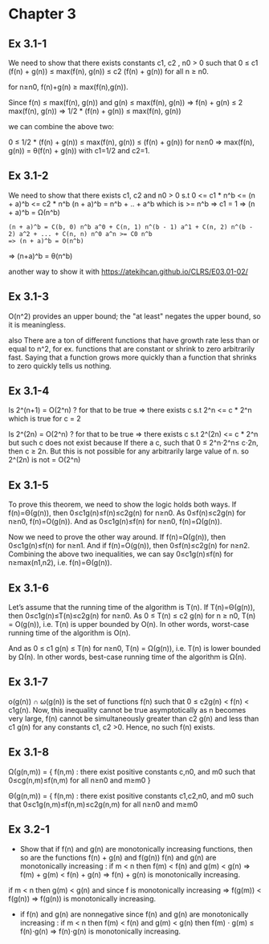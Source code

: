 
# Chapter 3

## Ex 3.1-1
We need to show that there exists constants c1, c2 , n0 > 0 such that
    0 ≤ c1 (f(n) + g(n)) ≤ max(f(n), g(n)) ≤ c2 (f(n) + g(n)) for all n ≥ n0.

for n≥n0, f(n)+g(n) ≥ max(f(n),g(n)).

Since f(n) ≤ max(f(n), g(n)) and g(n) ≤ max(f(n), g(n))
    => f(n) + g(n) ≤ 2 max(f(n), g(n)) => 1/2 * (f(n) + g(n)) ≤ max(f(n), g(n))

we can combine the above two:

0 ≤ 1/2 * (f(n) + g(n)) ≤ max(f(n), g(n)) ≤ (f(n) + g(n)) for n≥n0
=> max(f(n), g(n)) = θ(f(n) + g(n)) with c1=1/2 and c2=1.

## Ex 3.1-2
We need to show that there exists c1, c2 and n0 > 0 s.t
    0 <= c1 * n^b <= (n + a)^b <= c2 * n^b
    (n + a)^b = n^b + .. + a^b which is >= n^b => c1 = 1 => (n + a)^b = Ω(n^b)

    (n + a)^b = C(b, 0) n^b a^0 + C(n, 1) n^(b - 1) a^1 + C(n, 2) n^(b - 2) a^2 + ... + C(n, n) n^0 a^n >= C0 n^b
    => (n + a)^b = O(n^b)

=> (n+a)^b = θ(n^b)

another way to show it with https://atekihcan.github.io/CLRS/E03.01-02/

## Ex 3.1-3
O(n^2) provides an upper bound; the "at least" negates the upper bound, so it is meaningless.

also There are a ton of different functions that have growth rate less than or equal
to n^2, for ex. functions that are constant or shrink to zero arbitrarily fast. Saying that a function grows more
quickly than a function that shrinks to zero quickly tells us nothing.

## Ex 3.1-4
Is 2^(n+1) = O(2^n) ?
for that to be true => there exists c s.t 2^n <= c * 2^n which is true for c = 2

Is 2^(2n) = O(2^n) ?
for that to be true => there exists c s.t 2^(2n) <= c * 2^n but such c does not exist
because If there a c, such that 0 ≤ 2^n⋅2^n≤ c⋅2n, then c ≥ 2n. But this is not possible for any arbitrarily large
value of n.
so 2^(2n) is not = O(2^n)

## Ex 3.1-5
To prove this theorem, we need to show the logic holds both ways.
If f(n)=Θ(g(n)), then 0≤c1g(n)≤f(n)≤c2g(n) for n≥n0. As 0≤f(n)≤c2g(n) for n≥n0, f(n)=O(g(n)).
And as 0≤c1g(n)≤f(n) for n≥n0, f(n)=Ω(g(n)).

Now we need to prove the other way around.
If f(n)=Ω(g(n)), then 0≤c1g(n)≤f(n) for n≥n1. And if f(n)=O(g(n)), then 0≤f(n)≤c2g(n) for n≥n2.
Combining the above two inequalities, we can say 0≤c1g(n)≤f(n) for n≥max(n1,n2), i.e. f(n)=Θ(g(n)).

## Ex 3.1-6
Let’s assume that the running time of the algorithm is T(n). If T(n)=Θ(g(n)), then 0≤c1g(n)≤T(n)≤c2g(n) for n≥n0.
As 0 ≤ T(n) ≤ c2 g(n) for n ≥ n0, T(n) = O(g(n)), i.e. T(n) is upper bounded by O(n). In other words, worst-case
running time of the algorithm is O(n).

And as 0 ≤ c1 g(n) ≤ T(n) for n≥n0, T(n) = Ω(g(n)), i.e. T(n) is lower bounded by Ω(n). In other words, best-case
running time of the algorithm is Ω(n).

## Ex 3.1-7
o(g(n)) ∩ ω(g(n)) is the set of functions f(n) such that 0 ≤ c2g(n) < f(n) < c1g(n). Now, this inequality cannot be
true asymptotically as n becomes very large, f(n) cannot be simultaneously greater than c2 g(n) and less than c1 g(n)
for any constants c1, c2 >0. Hence, no such f(n) exists.

## Ex 3.1-8
Ω(g(n,m)) = { f(n,m) : there exist positive constants c,n0, and m0 such that 0≤cg(n,m)≤f(n,m) for all n≥n0 and m≥m0 }

Θ(g(n,m)) = { f(n,m) : there exist positive constants c1,c2,n0, and m0 such that 0≤c1g(n,m)≤f(n,m)≤c2g(n,m)
    for all n≥n0 and m≥m0

## Ex 3.2-1
- Show that if f(n) and g(n) are monotonically increasing functions, then so are the functions f(n) + g(n) and f(g(n))
f(n) and g(n) are monotonically increasing : if m < n then f(m) < f(n)  and g(m) < g(n)
=> f(m) + g(m) < f(n) + g(n) => f(n) + g(n) is monotonically increasing.

if m < n then g(m) < g(n) and since f is monotonically increasing  => f(g(m)) < f(g(n)) =>  f(g(n)) is  monotonically
increasing.

- if f(n) and g(n) are nonnegative
since f(n) and g(n) are monotonically increasing : if m < n then f(m) < f(n)  and g(m) < g(n)
then f(m) ⋅ g(m) ≤ f(n)⋅g(n)
=> f(n)⋅g(n) is monotonically increasing.




